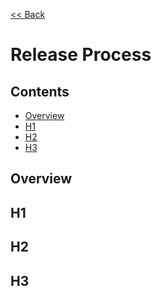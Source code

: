 [<< Back](../)
# Release Process


## Contents
* [Overview](#overview)
* [H1](#h1)
* [H2](#h2)
* [H3](#h3)


<a name="overview"></a>
## Overview


<a name="h1"></a>
## H1

<a name="h2"></a>
## H2

<a name="h3"></a>
## H3